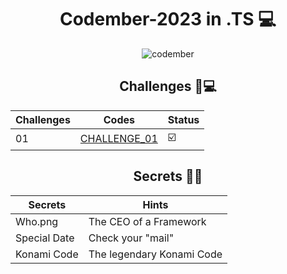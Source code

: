 <div align="center">

# Codember-2023 in .TS 💻

![codember](https://github.com/Jose-Familia/Codember-2023/assets/128924389/df8ef421-0188-45f0-92fb-ba04a64c94e7)
  
## Challenges 🚀💻

| Challenges | Codes| Status |
|------------|------------|------------|
| 01 | [CHALLENGE_01](https://github.com/Jose-Familia/Codember-2023/blob/main/Challenges/Challenge1.ts)  | ☑️  |

## Secrets 🤫🔐

| Secrets | Hints |
|---------|-------|
| Who.png | The CEO of a Framework |
| Special Date | Check your "mail" |
| Konami Code | The legendary Konami Code|

</div>
